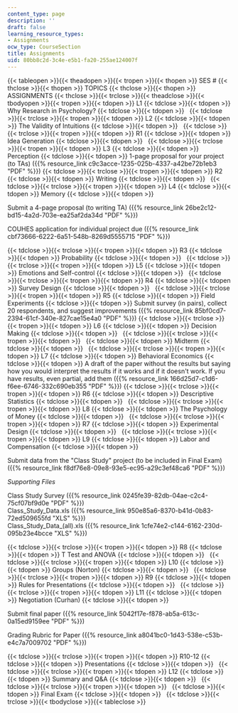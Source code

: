 ```yaml
---
content_type: page
description: ''
draft: false
learning_resource_types:
- Assignments
ocw_type: CourseSection
title: Assignments
uid: 80bb8c2d-3c4e-e5b1-fa20-255ae124007f
---
```

{{< tableopen >}}{{< theadopen >}}{{< tropen >}}{{< thopen >}}
SES #
{{< thclose >}}{{< thopen >}}
TOPICS
{{< thclose >}}{{< thopen >}}
ASSIGNMENTS
{{< thclose >}}{{< trclose >}}{{< theadclose >}}{{< tbodyopen >}}{{< tropen >}}{{< tdopen >}}
L1
{{< tdclose >}}{{< tdopen >}}
Why Research in Psychology?
{{< tdclose >}}{{< tdopen >}}
 
{{< tdclose >}}{{< trclose >}}{{< tropen >}}{{< tdopen >}}
L2
{{< tdclose >}}{{< tdopen >}}
The Validity of Intuitions
{{< tdclose >}}{{< tdopen >}}
 
{{< tdclose >}}{{< trclose >}}{{< tropen >}}{{< tdopen >}}
R1
{{< tdclose >}}{{< tdopen >}}
Idea Generation
{{< tdclose >}}{{< tdopen >}}
 
{{< tdclose >}}{{< trclose >}}{{< tropen >}}{{< tdopen >}}
L3
{{< tdclose >}}{{< tdopen >}}
Perception
{{< tdclose >}}{{< tdopen >}}
1-page proposal for your project (to TAs) ({{% resource_link c9c3acce-1235-025b-4337-a42be72b1eb3 "PDF" %}})
{{< tdclose >}}{{< trclose >}}{{< tropen >}}{{< tdopen >}}
R2
{{< tdclose >}}{{< tdopen >}}
Writing
{{< tdclose >}}{{< tdopen >}}
 
{{< tdclose >}}{{< trclose >}}{{< tropen >}}{{< tdopen >}}
L4
{{< tdclose >}}{{< tdopen >}}
Memory
{{< tdclose >}}{{< tdopen >}}

Submit a 4-page proposal (to writing TA) ({{% resource_link 26be2c12-bd15-4a2d-703e-ea25af2da34d "PDF" %}})

COUHES application for individual project due ({{% resource_link cbf73666-6222-6a51-548b-8269d5555715 "PDF" %}})

{{< tdclose >}}{{< trclose >}}{{< tropen >}}{{< tdopen >}}
R3
{{< tdclose >}}{{< tdopen >}}
Probability
{{< tdclose >}}{{< tdopen >}}
 
{{< tdclose >}}{{< trclose >}}{{< tropen >}}{{< tdopen >}}
L5
{{< tdclose >}}{{< tdopen >}}
Emotions and Self-control
{{< tdclose >}}{{< tdopen >}}
 
{{< tdclose >}}{{< trclose >}}{{< tropen >}}{{< tdopen >}}
R4
{{< tdclose >}}{{< tdopen >}}
Survey Design
{{< tdclose >}}{{< tdopen >}}
 
{{< tdclose >}}{{< trclose >}}{{< tropen >}}{{< tdopen >}}
R5
{{< tdclose >}}{{< tdopen >}}
Field Experiments
{{< tdclose >}}{{< tdopen >}}
Submit survey (in pairs), collect 20 respondents, and suggest improvements ({{% resource_link 85bf0cd7-2394-61cf-340e-827cae15e4a0 "PDF" %}})
{{< tdclose >}}{{< trclose >}}{{< tropen >}}{{< tdopen >}}
L6
{{< tdclose >}}{{< tdopen >}}
Decision Making
{{< tdclose >}}{{< tdopen >}}
 
{{< tdclose >}}{{< trclose >}}{{< tropen >}}{{< tdopen >}}
 
{{< tdclose >}}{{< tdopen >}}
Midterm
{{< tdclose >}}{{< tdopen >}}
 
{{< tdclose >}}{{< trclose >}}{{< tropen >}}{{< tdopen >}}
L7
{{< tdclose >}}{{< tdopen >}}
Behavioral Economics
{{< tdclose >}}{{< tdopen >}}
A draft of the paper without the results but saying how you would interpret the results if it works and if it doesn't work. If you have results, even partial, add them ({{% resource_link 166d25d7-c1d6-f6ee-6746-332c690eb355 "PDF" %}})
{{< tdclose >}}{{< trclose >}}{{< tropen >}}{{< tdopen >}}
R6
{{< tdclose >}}{{< tdopen >}}
Descriptive Statistics
{{< tdclose >}}{{< tdopen >}}
 
{{< tdclose >}}{{< trclose >}}{{< tropen >}}{{< tdopen >}}
L8
{{< tdclose >}}{{< tdopen >}}
The Psychology of Money
{{< tdclose >}}{{< tdopen >}}
 
{{< tdclose >}}{{< trclose >}}{{< tropen >}}{{< tdopen >}}
R7
{{< tdclose >}}{{< tdopen >}}
Experimental Design
{{< tdclose >}}{{< tdopen >}}
 
{{< tdclose >}}{{< trclose >}}{{< tropen >}}{{< tdopen >}}
L9
{{< tdclose >}}{{< tdopen >}}
Labor and Compensation
{{< tdclose >}}{{< tdopen >}}

Submit data from the "Class Study" project (to be included in Final Exam) ({{% resource_link f8df76e8-09e8-93e5-ec95-a29c3ef48ca6 "PDF" %}})

_Supporting Files_

Class Study Survey ({{% resource_link 0245fe39-82db-04ae-c2c4-75cf07bf9d0e "PDF" %}})   
Class\_Study\_Data.xls ({{% resource_link 950e85a6-8370-b41d-0b83-72ed509655fd "XLS" %}})   
Class\_Study\_Data\_(all).xls ({{% resource_link 1cfe74e2-c144-6162-230d-095b23e4bcce "XLS" %}})

{{< tdclose >}}{{< trclose >}}{{< tropen >}}{{< tdopen >}}
R8
{{< tdclose >}}{{< tdopen >}}
T Test and ANOVA
{{< tdclose >}}{{< tdopen >}}
 
{{< tdclose >}}{{< trclose >}}{{< tropen >}}{{< tdopen >}}
L10
{{< tdclose >}}{{< tdopen >}}
Groups (Norton)
{{< tdclose >}}{{< tdopen >}}
 
{{< tdclose >}}{{< trclose >}}{{< tropen >}}{{< tdopen >}}
R9
{{< tdclose >}}{{< tdopen >}}
Rules for Presentations
{{< tdclose >}}{{< tdopen >}}
 
{{< tdclose >}}{{< trclose >}}{{< tropen >}}{{< tdopen >}}
L11
{{< tdclose >}}{{< tdopen >}}
Negotiation (Curhan)
{{< tdclose >}}{{< tdopen >}}

Submit final paper ({{% resource_link 5042f17e-f878-ab5a-613c-0a15ed9159ee "PDF" %}})

Grading Rubric for Paper ({{% resource_link a8041bc0-1d43-538e-c53b-e4c7a7009702 "PDF" %}})

{{< tdclose >}}{{< trclose >}}{{< tropen >}}{{< tdopen >}}
R10-12
{{< tdclose >}}{{< tdopen >}}
Presentations
{{< tdclose >}}{{< tdopen >}}
 
{{< tdclose >}}{{< trclose >}}{{< tropen >}}{{< tdopen >}}
L12
{{< tdclose >}}{{< tdopen >}}
Summary and Q&A
{{< tdclose >}}{{< tdopen >}}
 
{{< tdclose >}}{{< trclose >}}{{< tropen >}}{{< tdopen >}}
 
{{< tdclose >}}{{< tdopen >}}
Final Exam
{{< tdclose >}}{{< tdopen >}}
 
{{< tdclose >}}{{< trclose >}}{{< tbodyclose >}}{{< tableclose >}}